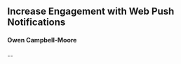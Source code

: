 ## Increase Engagement with Web Push Notifications
#### Owen Campbell-Moore
--
<iframe class="stretch" data-src="https://www.youtube.com/embed/M9ZloWtMsSM" height="100%" width="100%" frameborder="0" allowfullscreen></iframe>
--
<img src="assets/6_push/1.png">
--
<img src="assets/6_push/2.png">
--
<img src="assets/6_push/3.png">
--
<img src="assets/6_push/4.png">
--
<img src="assets/6_push/5.png">
--
<img src="assets/6_push/6.png">
--
<img src="assets/6_push/7.png">
--
<img src="assets/6_push/8.png">
--
<img src="assets/6_push/9.png">
--
<img src="assets/6_push/10.png">
--
<img src="assets/6_push/11.png">
--
<img src="assets/6_push/12.png">
--
<img src="assets/6_push/13.png">
--
<img src="assets/6_push/14.png">
--
<img src="assets/6_push/15.png">
